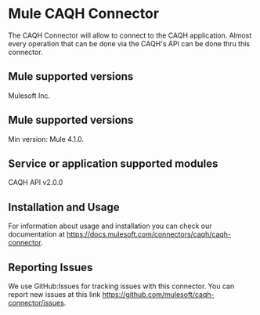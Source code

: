 Mule CAQH Connector
=========================

The CAQH Connector will allow to connect to the CAQH application. Almost every operation that can be done via the CAQH's API can be done thru this connector. 

Mule supported versions
----------------------

Mulesoft Inc.

Mule supported versions
----------------------

Min version: Mule 4.1.0.

Service or application supported modules
----------------

CAQH API v2.0.0

Installation and Usage
----------------------

For information about usage and installation you can check our documentation at https://docs.mulesoft.com/connectors/caqh/caqh-connector.

Reporting Issues
----------------

We use GitHub:Issues for tracking issues with this connector. You can report new issues at this link https://github.com/mulesoft/caqh-connector/issues.
